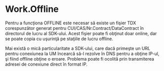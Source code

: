 # Work.Offline

Pentru a funcţiona OFFLINE este necesar să existe un fişier TDX corespunzător generat pentru CUI/CAS/Nr.Contract/DataContract în directorul de lucru al SDK-ului. Acest fişier poate fi obţinut doar online, dar se poate copia cu uşurinţă pe staţiile de lucru offline.

Mai există o mică particularitate a SDK-ului, care dacă primeşte un URL pentru conexiunea la UM încearcă să-l rezolve în DNS pentru a obţine IP-ul, şi fiind offline obţine o eroare. Problema poate fi ocolită prin transmiterea adresei de conexiune direct în format IP.

